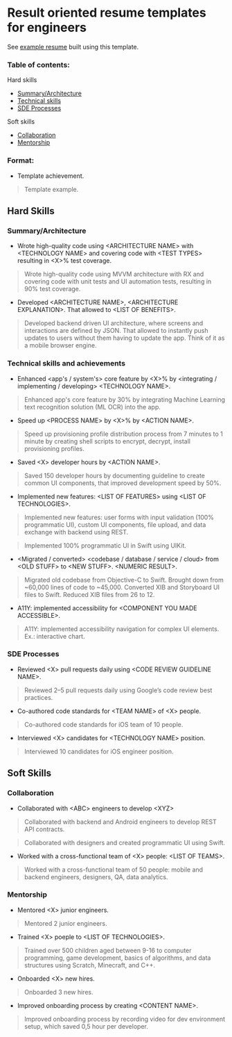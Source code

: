 # Result oriented resume templates for engineers

See [example resume](https://gist.github.com/darhonbek/208df5a3113fa73e1f03647b407be1e7) built using this template.

### Table of contents:

Hard skills
- [Summary/Architecture](#summary/architecture)
- [Technical skills](#technical-skills-and-achievements)
- [SDE Processes](#sde-processes)

Soft skills
- [Collaboration](#collaboration)
- [Mentorship](#mentorship)


### Format:

- Template achievement.
> Template example.

## Hard Skills

### Summary/Architecture

- Wrote high-quality code using \<ARCHITECTURE NAME> with \<TECHNOLOGY NAME> and covering code with \<TEST TYPES> resulting in \<X>% test coverage.
> Wrote high-quality code using MVVM architecture with RX and covering code with unit tests and UI automation tests, resulting in 90% test coverage.

- Developed \<ARCHITECTURE NAME>, \<ARCHITECTURE EXPLANATION>. That allowed to \<LIST OF BENEFITS>.
> Developed backend driven UI architecture, where screens and interactions are defined by JSON. That allowed to instantly push updates to users without them having to update the app. Think of it as a mobile browser engine.

### Technical skills and achievements

- Enhanced \<app's / system's> core feature by \<X>% by \<integrating / implementing / developing> \<TECHNOLOGY NAME>.
> Enhanced app's core feature by 30% by integrating Machine Learning text recognition solution (ML OCR) into the app.

- Speed up \<PROCESS NAME> by \<X>% by \<ACTION NAME>.
> Speed up provisioning profile distribution process from 7 minutes to 1 minute by creating shell scripts to encrypt, decrypt, install provisioning profiles.

- Saved \<X> developer hours by \<ACTION NAME>.
> Saved 150 developer hours by documenting guideline to create common UI components, that improved development speed by 50%.

- Implemented new features: \<LIST OF FEATURES> using \<LIST OF TECHNOLOGIES>.
> Implemented new features: user forms with input validation (100% programmatic UI), custom UI components, file upload, and data exchange with backend using REST.

> Implemented 100% programmatic UI in Swift using UIKit.

- \<Migrated / converted> \<codebase / database / service / cloud> from \<OLD STUFF> to \<NEW STUFF>. \<NUMERIC RESULT>.
> Migrated old codebase from Objective-C to Swift. Brought down from ~60,000 lines of code to ~45,000.
> Converted XIB and Storyboard UI files to Swift. Reduced XIB files from 26 to 12.

- A11Y: implemented accessibility for \<COMPONENT YOU MADE ACCESSIBLE>.
> A11Y: implemented accessibility navigation for complex UI elements. Ex.: interactive chart.

### SDE Processes

- Reviewed \<X> pull requests daily using \<CODE REVIEW GUIDELINE NAME>.
> Reviewed 2–5 pull requests daily using Google’s code review best practices.

- Co-authored code standards for \<TEAM NAME> of \<X> people.
> Co-authored code standards for iOS team of 10 people.

- Interviewed \<X> candidates for \<TECHNOLOGY NAME> position.
> Interviewed 10 candidates for iOS engineer position.

## Soft Skills

### Collaboration

- Collaborated with \<ABC> engineers to develop \<XYZ>
> Collaborated with backend and Android engineers to develop REST API contracts.

> Collaborated with designers and created programmatic UI using Swift.

- Worked with a cross-functional team of \<X> people: \<LIST OF TEAMS>.
> Worked with a cross-functional team of 50 people: mobile and backend engineers, designers, QA, data analytics.<br>


### Mentorship

- Mentored \<X> junior engineers.
> Mentored 2 junior engineers.

- Trained \<X> poeple to \<LIST OF TECHNOLOGIES>.
> Trained over 500 children aged between 9-16 to computer programming, game development, basics of algorithms, and data structures using Scratch, Minecraft, and C++.

- Onboarded \<X> new hires.
> Onboarded 3 new hires.

- Improved onboarding process by creating \<CONTENT NAME>.
> Improved onboarding process by recording video for dev environment setup, which saved 0,5 hour per developer.
